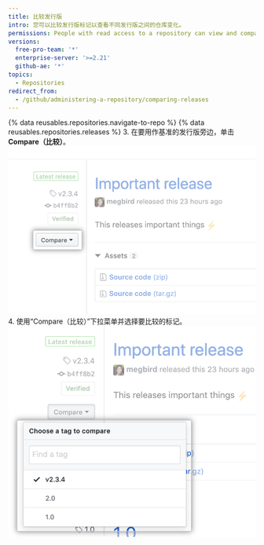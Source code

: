 ```yaml
---
title: 比较发行版
intro: 您可以比较发行版标记以查看不同发行版之间的仓库变化。
permissions: People with read access to a repository can view and compare releases.
versions:
  free-pro-team: '*'
  enterprise-server: '>=2.21'
  github-ae: '*'
topics:
  - Repositories
redirect_from:
  - /github/administering-a-repository/comparing-releases
---
```


{% data reusables.repositories.navigate-to-repo %}
{% data reusables.repositories.releases %}
3. 在要用作基准的发行版旁边，单击 **Compare（比较）**。 ![比较发行版标记菜单](/assets/images/help/releases/compare-tags-menu.png)
4. 使用“Compare（比较）”下拉菜单并选择要比较的标记。 ![比较发行版标记菜单选项](/assets/images/help/releases/compare-tags-menu-options.png)
